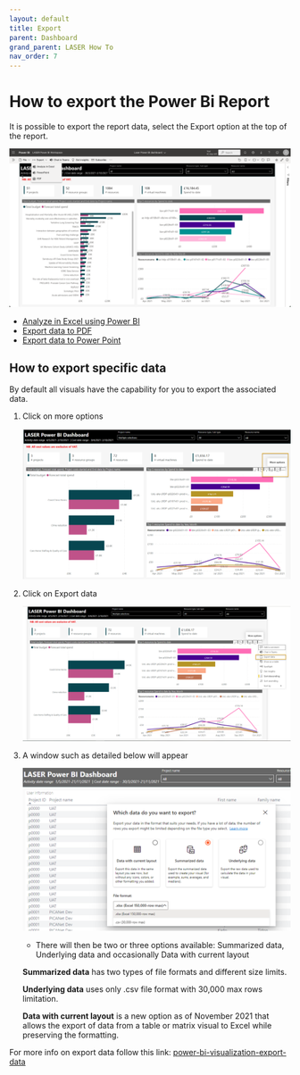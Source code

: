 ```yaml
---
layout: default
title: Export
parent: Dashboard
grand_parent: LASER How To
nav_order: 7
---
```


# How to export the Power Bi Report 

It is possible to export the report data, select the Export option at the top of the report.

![Select Export](../../../images/dashboard/dashboard_export_select_export.png)
  
- [Analyze in Excel using Power BI](https://docs.microsoft.com/en-us/power-bi/collaborate-share/service-analyze-in-excel)
- [Export data to PDF](https://docs.microsoft.com/en-us/power-bi/consumer/end-user-pdf)
- [Export data to Power Point](https://docs.microsoft.com/en-us/power-bi/consumer/end-user-powerpoint)

## How to export specific data

By default all visuals have the capability for you to export the associated data. 

1. Click on more options

	![More Options](../../../images/dashboard/dashboard_export_more_options.png)

2. Click on Export data

	![Export Data](../../../images/dashboard/dashboard_export_export_data.png)

3. A window such as detailed below will appear

	![Export Data Window](../../../images/dashboard/dashboard_export_window.png)

	- There will then be two or three options available: Summarized data, Underlying data and occasionally Data with current layout

	**Summarized data** has two types of file formats and different size limits.

	**Underlying data** uses only .csv file format with 30,000 max rows limitation.

	**Data with current layout** is a new option as of November 2021 that allows the export of data from a table or matrix visual to Excel while preserving the formatting.

For more info on export data follow this link: [power-bi-visualization-export-data](https://docs.microsoft.com/en-us/power-bi/visuals/power-bi-visualization-export-data)
